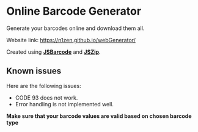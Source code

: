 # Online Barcode Generator
Generate your barcodes online and download them all.

Website link: https://n1zen.github.io/webGenerator/

Created using [**JSBarcode**](https://github.com/lindell/JsBarcode) and [**JSZip**](https://github.com/Stuk/jszip).

## Known issues
Here are the following issues:

- CODE 93 does not work.
- Error handling is not implemented well.

**Make sure that your barcode values are valid based on chosen barcode type**
